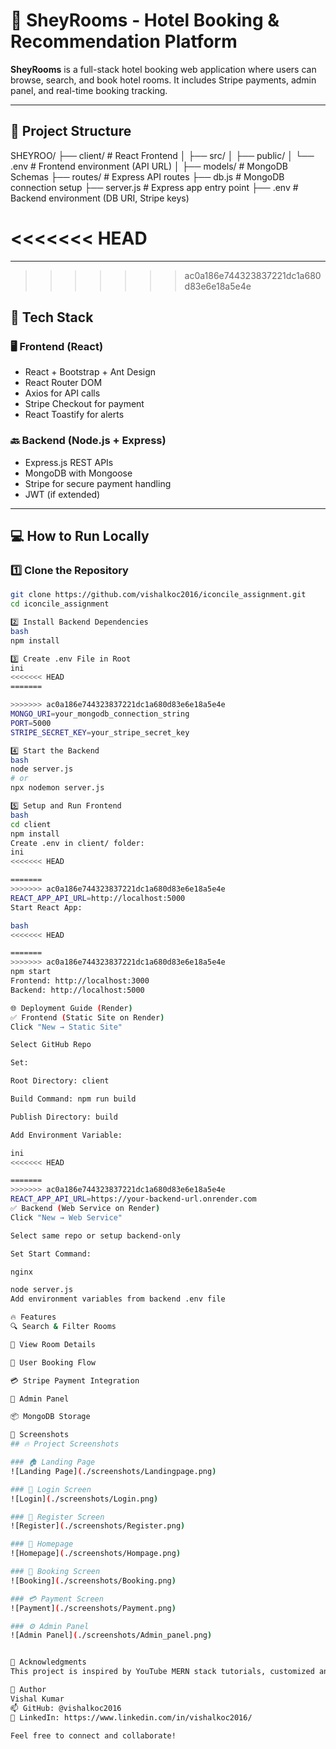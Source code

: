 # 🏨 SheyRooms - Hotel Booking & Recommendation Platform

**SheyRooms** is a full-stack hotel booking web application where users can browse, search, and book hotel rooms. It includes Stripe payments, admin panel, and real-time booking tracking.

---

## 📁 Project Structure

SHEYROO/
├── client/ # React Frontend
│ ├── src/
│ ├── public/
│ └── .env # Frontend environment (API URL)
│
├── models/ # MongoDB Schemas
├── routes/ # Express API routes
├── db.js # MongoDB connection setup
├── server.js # Express app entry point
├── .env # Backend environment (DB URI, Stripe keys)

<<<<<<< HEAD
=======

---
>>>>>>> ac0a186e744323837221dc1a680d83e6e18a5e4e

## 🚀 Tech Stack

### 🖥️ Frontend (React)
- React + Bootstrap + Ant Design
- React Router DOM
- Axios for API calls
- Stripe Checkout for payment
- React Toastify for alerts

### 🔙 Backend (Node.js + Express)
- Express.js REST APIs
- MongoDB with Mongoose
- Stripe for secure payment handling
- JWT (if extended)

---

## 💻 How to Run Locally

### 1️⃣ Clone the Repository
```bash
git clone https://github.com/vishalkoc2016/iconcile_assignment.git
cd iconcile_assignment

2️⃣ Install Backend Dependencies
bash
npm install

3️⃣ Create .env File in Root
ini
<<<<<<< HEAD
=======

>>>>>>> ac0a186e744323837221dc1a680d83e6e18a5e4e
MONGO_URI=your_mongodb_connection_string
PORT=5000
STRIPE_SECRET_KEY=your_stripe_secret_key

4️⃣ Start the Backend
bash
node server.js
# or
npx nodemon server.js

5️⃣ Setup and Run Frontend
bash
cd client
npm install
Create .env in client/ folder:
ini
<<<<<<< HEAD

=======
>>>>>>> ac0a186e744323837221dc1a680d83e6e18a5e4e
REACT_APP_API_URL=http://localhost:5000
Start React App:

bash
<<<<<<< HEAD

=======
>>>>>>> ac0a186e744323837221dc1a680d83e6e18a5e4e
npm start
Frontend: http://localhost:3000
Backend: http://localhost:5000

🌐 Deployment Guide (Render)
✅ Frontend (Static Site on Render)
Click "New → Static Site"

Select GitHub Repo

Set:

Root Directory: client

Build Command: npm run build

Publish Directory: build

Add Environment Variable:

ini
<<<<<<< HEAD

=======
>>>>>>> ac0a186e744323837221dc1a680d83e6e18a5e4e
REACT_APP_API_URL=https://your-backend-url.onrender.com
✅ Backend (Web Service on Render)
Click "New → Web Service"

Select same repo or setup backend-only

Set Start Command:

nginx

node server.js
Add environment variables from backend .env file

🔥 Features
🔍 Search & Filter Rooms

🏨 View Room Details

👥 User Booking Flow

💳 Stripe Payment Integration

👮 Admin Panel

📦 MongoDB Storage

📸 Screenshots
## 🔥 Project Screenshots

### 🏠 Landing Page
![Landing Page](./screenshots/Landingpage.png)

### 🔐 Login Screen
![Login](./screenshots/Login.png)

### 📝 Register Screen
![Register](./screenshots/Register.png)

### 🏨 Homepage
![Homepage](./screenshots/Hompage.png)

### 📅 Booking Screen
![Booking](./screenshots/Booking.png)

### 💳 Payment Screen
![Payment](./screenshots/Payment.png)

### ⚙️ Admin Panel
![Admin Panel](./screenshots/Admin_panel.png)


🙏 Acknowledgments
This project is inspired by YouTube MERN stack tutorials, customized and extended by Vishal Kumar.

👤 Author
Vishal Kumar
📫 GitHub: @vishalkoc2016
💼 LinkedIn: https://www.linkedin.com/in/vishalkoc2016/

Feel free to connect and collaborate!
